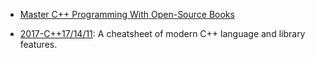 

- [Master C++ Programming With Open-Source Books](https://www.ossblog.org/master-c-programming-with-open-source-books/) 

- [2017-C++17/14/11](https://parg.co/b1f): A cheatsheet of modern C++ language and library features.
